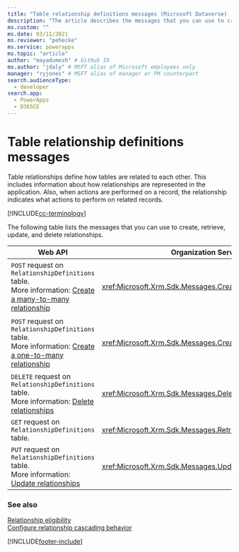 ```yaml
---
title: "Table relationship definitions messages (Microsoft Dataverse) | Microsoft Docs" # Intent and product brand in a unique string of 43-59 chars including spaces
description: "The article describes the messages that you can use to create, retrieve, update, and delete relationships using Web API and Organization service." # 115-145 characters including spaces. This abstract displays in the search result.
ms.custom: ""
ms.date: 03/11/2021
ms.reviewer: "pehecke"
ms.service: powerapps
ms.topic: "article"
author: "mayadumesh" # GitHub ID
ms.author: "jdaly" # MSFT alias of Microsoft employees only
manager: "ryjones" # MSFT alias of manager or PM counterpart
search.audienceType: 
  - developer
search.app: 
  - PowerApps
  - D365CE
---
```

# Table relationship definitions messages

Table relationships define how tables are related to each other. This includes information about how relationships are represented in the application. Also, when actions are performed on a record, the relationship indicates what actions to perform on related records.  

[!INCLUDE[cc-terminology](includes/cc-terminology.md)]
  
The following table lists the messages that you can use to create, retrieve, update, and delete relationships.  
  
|Web API|Organization Service|Description|  
|-------------|-------------|-----------------|  
|`POST` request on `RelationshipDefinitions` table. <br/>More information: [Create a many-to-many relationship](webapi/create-update-entity-relationships-using-web-api.md#create-a-many-to-many-relationship) |<xref:Microsoft.Xrm.Sdk.Messages.CreateManyToManyRequest>|Creates a many-to-many relationship between two tables.|  
|`POST` request on `RelationshipDefinitions` table. <br/>More information: [Create a one-to-many relationship](webapi/create-update-entity-relationships-using-web-api.md#create-a-one-to-many-relationship)|<xref:Microsoft.Xrm.Sdk.Messages.CreateOneToManyRequest>|Creates a one-to-many relationship between two tables.|  
|`DELETE` request on `RelationshipDefinitions` table.<br/>More information: [Delete relationships](webapi/create-update-entity-relationships-using-web-api.md#delete-relationships)|<xref:Microsoft.Xrm.Sdk.Messages.DeleteRelationshipRequest>|Deletes a relationship.|  
|`GET` request on `RelationshipDefinitions` table.|<xref:Microsoft.Xrm.Sdk.Messages.RetrieveRelationshipRequest>|Retrieves a relationship.|  
|`PUT` request on `RelationshipDefinitions` table.<br/>More information: [Update relationships](webapi/create-update-entity-relationships-using-web-api.md#update-relationships)|<xref:Microsoft.Xrm.Sdk.Messages.UpdateRelationshipRequest>|Updates a relationship.|  
  
### See also  

 [Relationship eligibility](entity-relationship-eligibility.md)   
 [Configure relationship cascading behavior](configure-entity-relationship-cascading-behavior.md)


[!INCLUDE[footer-include](../../includes/footer-banner.md)]